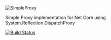 <img src="https://mydrivestore.blob.core.windows.net/public/simpleproxy.png" alt="SimpleProxy">

Simple Proxy implementation for Net Core using System.Reflection.DispatchProxy




[![Build Status](https://dev.azure.com/mambosoftware/SimpleProxy/_apis/build/status/SimpleProxy?branchName=master)](https://dev.azure.com/mambosoftware/SimpleProxy/_build/latest?definitionId=23&branchName=master)
